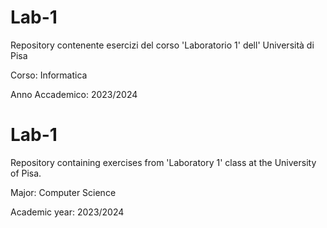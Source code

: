 # Lab-1

Repository contenente esercizi del corso 'Laboratorio 1' dell' Università di Pisa

Corso: Informatica

Anno Accademico: 2023/2024

# Lab-1

Repository containing exercises from 'Laboratory 1' class at the University of Pisa.

Major: Computer Science

Academic year: 2023/2024

